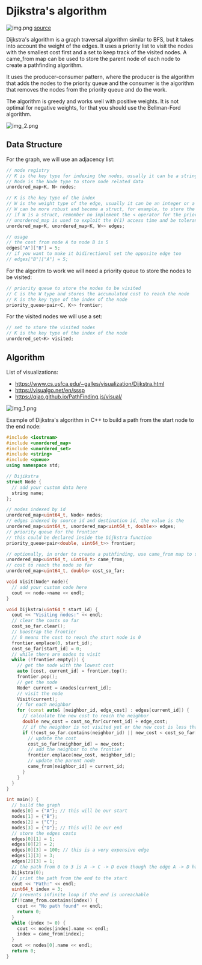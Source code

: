 # Djikstra's algorithm

![img.png](https://console-minio.gameguild.gg/api/v1/buckets/gameguild/objects/download?preview=true&prefix=dsa%2F11-dijkstra%2Fimg.png) [source](https://en.wikipedia.org/wiki/Edsger_W._Dijkstra)

Dijkstra's algorithm is a graph traversal algorithm similar to BFS, but it takes into account the weight of the edges. It uses a priority list to visit the nodes with the smallest cost first and a set to keep track of the visited nodes. A came_from map can be used to store the parent node of each node to create a pathfinding algorithm.

It uses the producer-consumer pattern, where the producer is the algorithm that adds the nodes to the priority queue and the consumer is the algorithm that removes the nodes from the priority queue and do the work.

The algorithm is greedy and works well with positive weights. It is not optimal for negative weights, for that you should use the Bellman-Ford algorithm.

![img_2.png](https://console-minio.gameguild.gg/api/v1/buckets/gameguild/objects/download?preview=true&prefix=dsa%2F11-dijkstra%2Fimg_2.png)

## Data Structure

For the graph, we will use an adjacency list:

```c++
// node registry
// K is the key type for indexing the nodes, usually it can be a string or an integer
// Node is the Node type to store node related data 
unordered_map<K, N> nodes;

// K is the key type of the index
// W is the weight type of the edge, usually it can be an integer or a float
// W can be more robust and become a struct, for example, to store the weight and the edge name
// if W is a struct, remember no implement the < operator for the priority queue work
// unordered_map is used to exploit the O(1) access time and be tolerant to sparse keys
unordered_map<K, unordered_map<K, W>> edges;

// usage
// the cost from node A to node B is 5
edges["A"]["B"] = 5;
// if you want to make it bidirectional set the opposite edge too
// edges["B"]["A"] = 5;
```

For the algoritm to work we will need a priority queue to store the nodes to be visited:

```c++
// priority queue to store the nodes to be visited
// C is the W type and stores the accumulated cost to reach the node
// K is the key type of the index of the node
priority_queue<pair<C, K>> frontier;
```

For the visited nodes we will use a set:

```c++
// set to store the visited nodes
// K is the key type of the index of the node
unordered_set<K> visited;
```

## Algorithm

List of visualizations:

- https://www.cs.usfca.edu/~galles/visualization/Dijkstra.html
- https://visualgo.net/en/sssp
- https://qiao.github.io/PathFinding.js/visual/

![img_1.png](https://console-minio.gameguild.gg/api/v1/buckets/gameguild/objects/download?preview=true&prefix=dsa%2F11-dijkstra%2Fimg_1.png)

Example of Dijkstra's algorithm in C++ to build a path from the start node to the end node:

```c++
#include <iostream>
#include <unordered_map>
#include <unordered_set>
#include <string>
#include <queue>
using namespace std;

// Dijikstra
struct Node {
  // add your custom data here
  string name;
};

// nodes indexed by id
unordered_map<uint64_t, Node> nodes;
// edges indexed by source id and destination id, the value is the
unordered_map<uint64_t, unordered_map<uint64_t, double>> edges;
// priority queue for the frontier
// this could be declared inside the Dijkstra function
priority_queue<pair<double, uint64_t>> frontier;

// optionally, in order to create a pathfinding, use came_from map to store the parent node
unordered_map<uint64_t, uint64_t> came_from;
// cost to reach the node so far
unordered_map<uint64_t, double> cost_so_far;

void Visit(Node* node){
  // add your custom code here
  cout << node->name << endl;
}

void Dijkstra(uint64_t start_id) {
  cout << "Visiting nodes:" << endl;
  // clear the costs so far
  cost_so_far.clear();
  // boostrap the frontier
  // 0 means the cost to reach the start node is 0
  frontier.emplace(0, start_id);
  cost_so_far[start_id] = 0;
  // while there are nodes to visit
  while (!frontier.empty()) {
    // get the node with the lowest cost
    auto [cost, current_id] = frontier.top();
    frontier.pop();
    // get the node
    Node* current = &nodes[current_id];
    // visit the node
    Visit(current);
    // for each neighbor
    for (const auto& [neighbor_id, edge_cost] : edges[current_id]) {
      // calculate the new cost to reach the neighbor
      double new_cost = cost_so_far[current_id] + edge_cost;
      // if the neighbor is not visited yet or the new cost is less than the previous cost
      if (!cost_so_far.contains(neighbor_id) || new_cost < cost_so_far[neighbor_id]) {
        // update the cost
        cost_so_far[neighbor_id] = new_cost;
        // add the neighbor to the frontier
        frontier.emplace(new_cost, neighbor_id);
        // update the parent node
        came_from[neighbor_id] = current_id;
      }
    }
  }
}

int main() {
  // build the graph
  nodes[0] = {"A"}; // this will be our start
  nodes[1] = {"B"};
  nodes[2] = {"C"};
  nodes[3] = {"D"}; // this will be our end
  // store the edges costs
  edges[0][1] = 1;
  edges[0][2] = 2;
  edges[0][3] = 100; // this is a very expensive edge
  edges[1][3] = 3;
  edges[2][3] = 1;
  // the path from 0 to 3 is A -> C -> D even though the edge A -> D have less steps
  Dijkstra(0);
  // print the path from the end to the start
  cout << "Path:" << endl;
  uint64_t index = 3;
  // prevents infinite loop if the end is unreachable
  if(!came_from.contains(index)) {
    cout << "No path found" << endl;
    return 0;
  }
  while (index != 0) {
    cout << nodes[index].name << endl;
    index = came_from[index];
  }
  cout << nodes[0].name << endl;
  return 0;
}
```